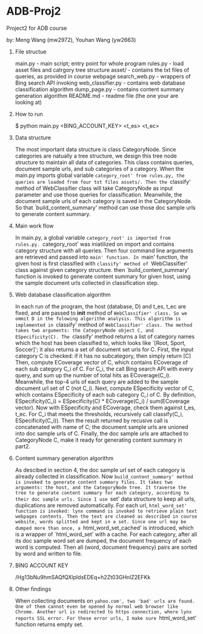 # ADB-Proj2
Project2 for ADB course

by: Meng Wang (mw2972), Youhan Wang (yw2663)

1. File structue

    main.py - main script; entry point for whole program
    rules.py - load asset files and catrgory tree structure
    asset/ - contains the txt files of queries, as provided in course webpage
    search_web.py - wrappers of Bing search API invoking
    web_classifier.py - contains web database classification algorithm
    dump_page.py - contains content summary generation algorithm
    README.md - readme file (the one your are looking at)

2. How to run

    $ python main.py <BING_ACCOUNT_KEY> <t_es> <t_ec> <host>

2. Data structure

    The most important data structure is class CategoryNode. Since categories are natually a tree structure, we design this tree node structure to maintain all data of categories. This class contains queries, document sample urls, and sub categories of a category. When the main.py imports global variable `category_root' from rules.py, the queries are loaded from four txt files assets/. Then the `classify' method of WebClassifier class will take CategoryNode as input parameter and use those queries for classification. Meanwhile, the document sample urls of each category is saved in the CategoryNode. So that `build_content_summary' method can use those doc sample urls to generate content summary.

3. Main work flow

    In main.py, a global variable `category_root' is imported from rules.py. `category_root' was iniatilized on import and contains category structure with all queries. Then four command line arguments are retrieved and passed into `main' function. In `main' function, the given host is first classified with `classify' method of `WebClassifier' class against given category structure. then `build_content_summary' function is invoked to generate content summary for given host, using the sample document urls collected in classification step.

4. Web database classification algorithm

    In each run of the program, the host (database, D) and t_es, t_ec are fixed, and are passed to __init__ method of `WebClassifier' class. So we ommit D in the folowing algorithm analysis.
    This algorithm is implemented in `classify' method of `WebClassifier' class. The method takes two arguments: the CategoryNode object C, and ESpecificity(C). The `classify' method returns a list of category names which the host has been classified to, which looks like `[Root, Sport, Soccer]'; it also returns a set of document set urls for C.
    First, the input category C is checked: if it has no subcategory, then simply return [C]
    Then, compute ECoverage vector of C, which contains ECoverage of each sub category C_i of C. For C_i, the call Bing search API with every query, and sum up the number of total hits as ECoverage(C_i). Meanwhile, the top-4 urls of each query are added to the sample document url set of C (not C_i).
    Next, compute ESpecificity vector of C, which contains ESpecificity of each sub category C_i of C. By definition, ESpecificity(C_i) = ESpecificity(C) * ECoverage(C_i) / sum(ECoverage vector).
    Now with ESpecificity and ECoverage, check them against t_es, t_ec. For C_i that meets the thresholds, recursively call classify(C_i, ESpecificity(C_i)). Then the result returned by recusive call is concatenated with name of C; the document sample urls are unioned into doc sample urls of C.
    Finally, the doc sample urls are attached to CategoryNode C, make it ready for generating content summary in part2.

5. Content summary generation algorithm

    As descibed in section 4, the doc sample url set of each category is already collected in classification. Now `build_content_summary' method is invoked to generate content summary files. It takes two arguments: the host, and the CategoryNode tree. It traverse the tree to generate content summary for each category, according to their doc sample urls. Since I use `set' data structure to keep all urls, duplications are removed automatically.
    For each url, `html_word_set' function is invoked: lynx command is invoked to retrieve plain text webpages contents. Then the text are cleaned as described in course website, words splitted and kept in a set. Since one url may be dumped more than once, a `html_word_set_cached' is introduced, which is a wrapper of `html_word_set' with a cache.
    For each category, after all its doc sample word set are dumped, the document frequency of each word is computed. Then all (word, document frequency) pairs are sorted by word and written to file.

6. BING ACCOUNT KEY

    /Hg13bNu9hmSAQfQXlpIdsEDEq+h2Zt03GHnlZ2EFKk

7. Other findings

    When collecting documents on `yahoo.com', two 'bad' urls are found. One of them cannot even be opened by normal web browser like Chrome. Another url is redirected to https connection, where lynx reports SSL error. For these error urls, I make sure `html_word_set' function returns empty set.
